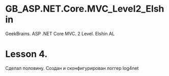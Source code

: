 # GB_ASP.NET.Core.MVC_Level2_Elshin
GeekBrains.  ASP .NET Core MVC. 2 Level. Elshin AL

# Lesson 4. 
Сделал половину. Создан и сконфигурирован логгер log4net

